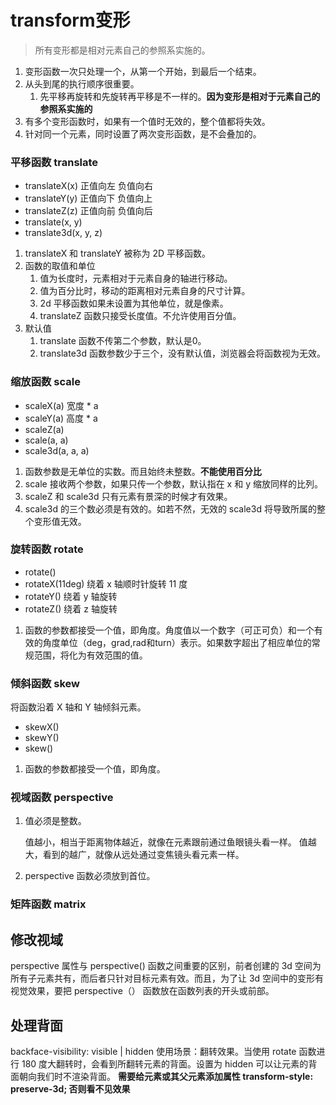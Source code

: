 # transform变形

> 所有变形都是相对元素自己的参照系实施的。

1. 变形函数一次只处理一个，从第一个开始，到最后一个结束。
2. 从头到尾的执行顺序很重要。
    1. 先平移再旋转和先旋转再平移是不一样的。**因为变形是相对于元素自己的参照系实施的**
3. 有多个变形函数时，如果有一个值时无效的，整个值都将失效。
4. 针对同一个元素，同时设置了两次变形函数，是不会叠加的。

### 平移函数 translate

* translateX(x) 正值向左 负值向右
* translateY(y) 正值向下 负值向上
* translateZ(z) 正值向前 负值向后
* translate(x, y)
* translate3d(x, y, z)

1. translateX 和 translateY 被称为 2D 平移函数。
2. 函数的取值和单位
    1. 值为长度时，元素相对于元素自身的轴进行移动。 
    2. 值为百分比时，移动的距离相对元素自身的尺寸计算。
    3. 2d 平移函数如果未设置为其他单位，就是像素。
    4. translateZ 函数只接受长度值。不允许使用百分值。
3. 默认值
    1. translate 函数不传第二个参数，默认是0。
    2. translate3d 函数参数少于三个，没有默认值，浏览器会将函数视为无效。

    

### 缩放函数 scale

* scaleX(a) 宽度 * a
* scaleY(a) 高度 * a 
* scaleZ(a)
* scale(a, a)
* scale3d(a, a, a)

1. 函数参数是无单位的实数。而且始终未整数。**不能使用百分比**
2. scale 接收两个参数，如果只传一个参数，默认指在 x 和 y 缩放同样的比列。
3. scaleZ 和 scale3d 只有元素有景深的时候才有效果。
4. scale3d 的三个数必须是有效的。如若不然，无效的 scale3d 将导致所属的整个变形值无效。

### 旋转函数 rotate

* rotate()
* rotateX(11deg) 绕着 x 轴顺时针旋转 11 度 
* rotateY() 绕着 y 轴旋转
* rotateZ() 绕着 z 轴旋转

1. 函数的参数都接受一个值，即角度。角度值以一个数字（可正可负）和一个有效的角度单位（deg，grad,rad和turn）表示。如果数字超出了相应单位的常规范围，将化为有效范围的值。

### 倾斜函数 skew

将函数沿着 X 轴和 Y 轴倾斜元素。

* skewX()
* skewY()
* skew()

1. 函数的参数都接受一个值，即角度。

### 视域函数 perspective

1. 值必须是整数。

    值越小，相当于距离物体越近，就像在元素跟前通过鱼眼镜头看一样。
       值越大，看到的越广，就像从远处通过变焦镜头看元素一样。

2. perspective 函数必须放到首位。

### 矩阵函数 matrix

## 修改视域

perspective 属性与 perspective() 函数之间重要的区别，前者创建的 3d 空间为所有子元素共有，而后者只针对目标元素有效。而且，为了让 3d 空间中的变形有视觉效果，要把 perspective（） 函数放在函数列表的开头或前部。

## 处理背面

backface-visibility: visible | hidden
使用场景：翻转效果。当使用 rotate 函数进行 180 度大翻转时，会看到所翻转元素的背面。设置为 hidden 可以让元素的背面朝向我们时不渲染背面。
**需要给元素或其父元素添加属性 transform-style: preserve-3d; 否则看不见效果**
